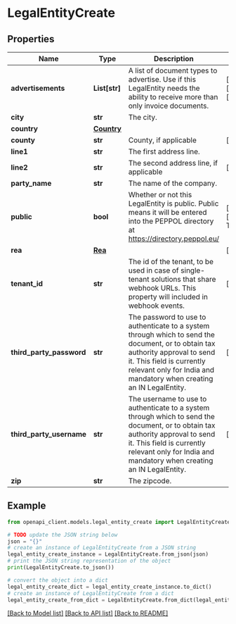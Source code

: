 # LegalEntityCreate


## Properties

Name | Type | Description | Notes
------------ | ------------- | ------------- | -------------
**advertisements** | **List[str]** | A list of document types to advertise. Use if this LegalEntity needs the ability to receive more than only invoice documents. | [optional] [default to ["invoice"]]
**city** | **str** | The city. | 
**country** | [**Country**](Country.md) |  | 
**county** | **str** | County, if applicable | [optional] 
**line1** | **str** | The first address line. | 
**line2** | **str** | The second address line, if applicable | [optional] 
**party_name** | **str** | The name of the company. | 
**public** | **bool** | Whether or not this LegalEntity is public. Public means it will be entered into the PEPPOL directory at https://directory.peppol.eu/ | [optional] [default to True]
**rea** | [**Rea**](Rea.md) |  | [optional] 
**tenant_id** | **str** | The id of the tenant, to be used in case of single-tenant solutions that share webhook URLs. This property will included in webhook events. | [optional] 
**third_party_password** | **str** | The password to use to authenticate to a system through which to send the document, or to obtain tax authority approval to send it. This field is currently relevant only for India and mandatory when creating an IN LegalEntity. | [optional] 
**third_party_username** | **str** | The username to use to authenticate to a system through which to send the document, or to obtain tax authority approval to send it. This field is currently relevant only for India and mandatory when creating an IN LegalEntity. | [optional] 
**zip** | **str** | The zipcode. | 

## Example

```python
from openapi_client.models.legal_entity_create import LegalEntityCreate

# TODO update the JSON string below
json = "{}"
# create an instance of LegalEntityCreate from a JSON string
legal_entity_create_instance = LegalEntityCreate.from_json(json)
# print the JSON string representation of the object
print(LegalEntityCreate.to_json())

# convert the object into a dict
legal_entity_create_dict = legal_entity_create_instance.to_dict()
# create an instance of LegalEntityCreate from a dict
legal_entity_create_from_dict = LegalEntityCreate.from_dict(legal_entity_create_dict)
```
[[Back to Model list]](../README.md#documentation-for-models) [[Back to API list]](../README.md#documentation-for-api-endpoints) [[Back to README]](../README.md)


